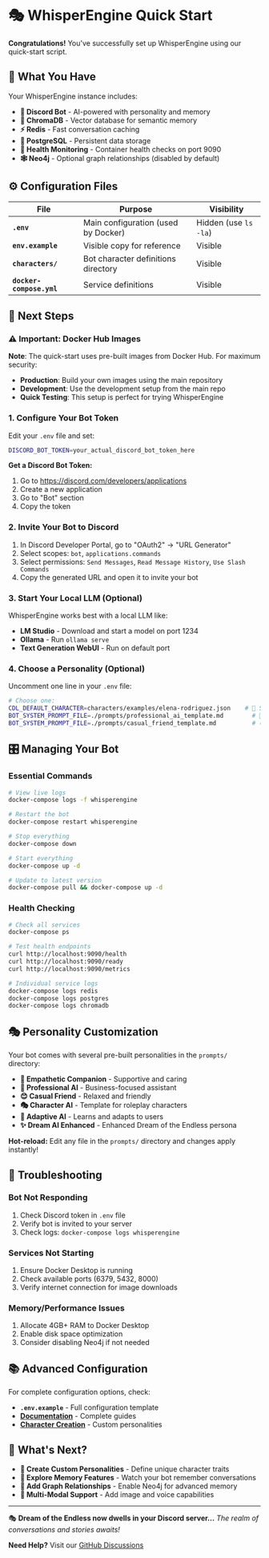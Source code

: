 # 🎭 WhisperEngine Quick Start

**Congratulations!** You've successfully set up WhisperEngine using our quick-start script.

## 🚀 What You Have

Your WhisperEngine instance includes:

- **🤖 Discord Bot** - AI-powered with personality and memory
- **🧠 ChromaDB** - Vector database for semantic memory
- **⚡ Redis** - Fast conversation caching
- **🐘 PostgreSQL** - Persistent data storage
- **🏥 Health Monitoring** - Container health checks on port 9090
- **🕸️ Neo4j** - Optional graph relationships (disabled by default)

## ⚙️ Configuration Files

| File | Purpose | Visibility |
|------|---------|------------|
| **`.env`** | Main configuration (used by Docker) | Hidden (use `ls -la`) |
| **`env.example`** | Visible copy for reference | Visible |
| **`characters/`** | Bot character definitions directory | Visible |
| **`docker-compose.yml`** | Service definitions | Visible |

## 🎯 Next Steps

### ⚠️ Important: Docker Hub Images
**Note**: The quick-start uses pre-built images from Docker Hub. For maximum security:
- **Production**: Build your own images using the main repository
- **Development**: Use the development setup from the main repo
- **Quick Testing**: This setup is perfect for trying WhisperEngine

### 1. Configure Your Bot Token
Edit your `.env` file and set:
```bash
DISCORD_BOT_TOKEN=your_actual_discord_bot_token_here
```

**Get a Discord Bot Token:**
1. Go to https://discord.com/developers/applications
2. Create a new application
3. Go to "Bot" section
4. Copy the token

### 2. Invite Your Bot to Discord
1. In Discord Developer Portal, go to "OAuth2" → "URL Generator"
2. Select scopes: `bot`, `applications.commands`
3. Select permissions: `Send Messages`, `Read Message History`, `Use Slash Commands`
4. Copy the generated URL and open it to invite your bot

### 3. Start Your Local LLM (Optional)
WhisperEngine works best with a local LLM like:
- **LM Studio** - Download and start a model on port 1234
- **Ollama** - Run `ollama serve` 
- **Text Generation WebUI** - Run on default port

### 4. Choose a Personality (Optional)
Uncomment one line in your `.env` file:
```bash
# Choose one:
CDL_DEFAULT_CHARACTER=characters/examples/elena-rodriguez.json    # 💝 Supportive companion
BOT_SYSTEM_PROMPT_FILE=./prompts/professional_ai_template.md        # 👔 Business assistant
BOT_SYSTEM_PROMPT_FILE=./prompts/casual_friend_template.md          # 😊 Casual chat buddy
```

## 🎛️ Managing Your Bot

### Essential Commands
```bash
# View live logs
docker-compose logs -f whisperengine

# Restart the bot
docker-compose restart whisperengine

# Stop everything
docker-compose down

# Start everything
docker-compose up -d

# Update to latest version
docker-compose pull && docker-compose up -d
```

### Health Checking
```bash
# Check all services
docker-compose ps

# Test health endpoints
curl http://localhost:9090/health
curl http://localhost:9090/ready
curl http://localhost:9090/metrics

# Individual service logs
docker-compose logs redis
docker-compose logs postgres
docker-compose logs chromadb
```

## 🎭 Personality Customization

Your bot comes with several pre-built personalities in the `prompts/` directory:

- **💝 Empathetic Companion** - Supportive and caring
- **👔 Professional AI** - Business-focused assistant  
- **😊 Casual Friend** - Relaxed and friendly
- **🎭 Character AI** - Template for roleplay characters
- **🧠 Adaptive AI** - Learns and adapts to users
- **✨ Dream AI Enhanced** - Enhanced Dream of the Endless persona

**Hot-reload:** Edit any file in the `prompts/` directory and changes apply instantly!

## 🔧 Troubleshooting

### Bot Not Responding
1. Check Discord token in `.env` file
2. Verify bot is invited to your server
3. Check logs: `docker-compose logs whisperengine`

### Services Not Starting
1. Ensure Docker Desktop is running
2. Check available ports (6379, 5432, 8000)
3. Verify internet connection for image downloads

### Memory/Performance Issues
1. Allocate 4GB+ RAM to Docker Desktop
2. Enable disk space optimization
3. Consider disabling Neo4j if not needed

## 📚 Advanced Configuration

For complete configuration options, check:
- **`.env.example`** - Full configuration template
- **[Documentation](https://github.com/WhisperEngine-AI/whisperengine/wiki)** - Complete guides
- **[Character Creation](../../docs/character/character_prompt_guide.md)** - Custom personalities

## 🌟 What's Next?

- **🎨 Create Custom Personalities** - Define unique character traits
- **🧠 Explore Memory Features** - Watch your bot remember conversations
- **🔗 Add Graph Relationships** - Enable Neo4j for advanced memory
- **📱 Multi-Modal Support** - Add image and voice capabilities

---

🎭 **Dream of the Endless now dwells in your Discord server...**
*The realm of conversations and stories awaits!*

**Need Help?** Visit our [GitHub Discussions](https://github.com/WhisperEngine-AI/whisperengine/discussions)
